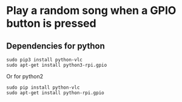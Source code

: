 # Play a random song when a GPIO button is pressed

## Dependencies for python

```
sudo pip3 install python-vlc
sudo apt-get install python3-rpi.gpio
```

Or for python2

```
sudo pip install python-vlc
sudo apt-get install python-rpi.gpio
```
